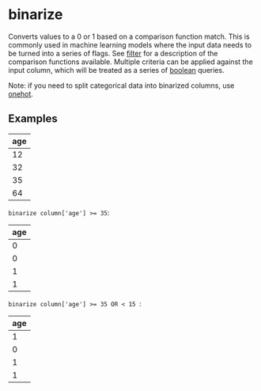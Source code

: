 # binarize

Converts values to a 0 or 1 based on a comparison function match. This is commonly used in machine learning models where the input data needs to be turned into a series of flags. See [filter](./filter.md) for a description of the comparison functions available.  Multiple criteria can be applied against the input column, which will be treated as a series of [boolean](./boolean.md) queries.

Note: if you need to split categorical data into binarized columns, use [onehot](./onehot.md).

## Examples

| age |
| --- |
| 12  |
| 32  |
| 35  |
| 64  |

`binarize column['age'] >= 35`:

| age |
| --- |
| 0   |
| 0   |
| 1   |
| 1   |

`binarize column['age'] >= 35 OR < 15 `:

| age |
| --- |
| 1   |
| 0   |
| 1   |
| 1   |
